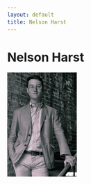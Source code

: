 ```yaml
---
layout: default
title: Nelson Harst
---
```

# Nelson Harst

![profile](/img/profiles/nelson-harst.jpg)
